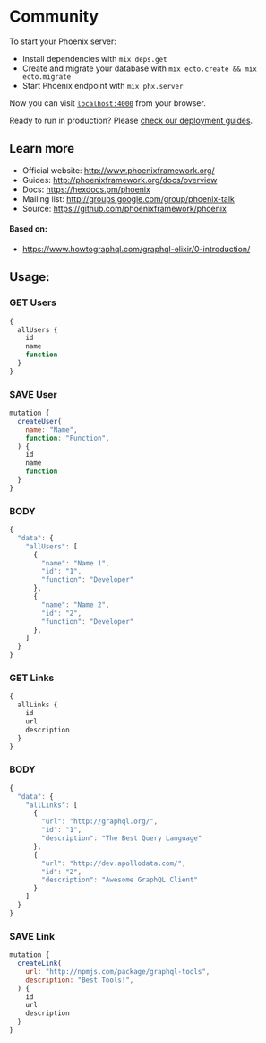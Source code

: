 # Community

To start your Phoenix server:

  * Install dependencies with `mix deps.get`
  * Create and migrate your database with `mix ecto.create && mix ecto.migrate`
  * Start Phoenix endpoint with `mix phx.server`

Now you can visit [`localhost:4000`](http://localhost:4000) from your browser.

Ready to run in production? Please [check our deployment guides](http://www.phoenixframework.org/docs/deployment).

## Learn more

  * Official website: http://www.phoenixframework.org/
  * Guides: http://phoenixframework.org/docs/overview
  * Docs: https://hexdocs.pm/phoenix
  * Mailing list: http://groups.google.com/group/phoenix-talk
  * Source: https://github.com/phoenixframework/phoenix

#### Based on: 
*  https://www.howtographql.com/graphql-elixir/0-introduction/


## Usage:

### GET Users
```javascript
{
  allUsers {
    id
    name
    function
  }
}
```
### SAVE User
```javascript
mutation {
  createUser(
    name: "Name",
    function: "Function",
  ) {
    id
    name
    function
  }
}
```
### BODY

```javascript
{
  "data": {
    "allUsers": [
      {
        "name": "Name 1",
        "id": "1",
        "function": "Developer"
      },
      {
        "name": "Name 2",
        "id": "2",
        "function": "Developer"
      },
    ]
  }
}
```

### GET Links
```javascript
{
  allLinks {
    id
    url
    description
  }
}
```

### BODY

```javascript
{
  "data": {
    "allLinks": [
      {
        "url": "http://graphql.org/",
        "id": "1",
        "description": "The Best Query Language"
      },
      {
        "url": "http://dev.apollodata.com/",
        "id": "2",
        "description": "Awesome GraphQL Client"
      }
    ]
  }
}
```

### SAVE Link
```javascript
mutation {
  createLink(
    url: "http://npmjs.com/package/graphql-tools",
    description: "Best Tools!",
  ) {
    id
    url
    description
  }
}
```